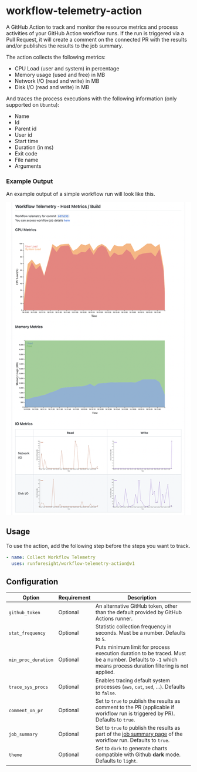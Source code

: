 # workflow-telemetry-action

A GitHub Action to track and monitor the resource metrics and process activities of your GitHub Action workflow runs. 
If the run is triggered via a Pull Request, it will create a comment on the connected PR with the results 
and/or publishes the results to the job summary. 

The action collects the following metrics:
- CPU Load (user and system) in percentage
- Memory usage (used and free) in MB
- Network I/O (read and write) in MB
- Disk I/O (read and write) in MB

And traces the process executions with the following information (only supported on `Ubuntu`):
- Name
- Id
- Parent id
- User id
- Start time
- Duration (in ms)
- Exit code
- File name
- Arguments

### Example Output

An example output of a simple workflow run will look like this.

![PR Comment Example](/images/pr-comment-example.png)

## Usage

To use the action, add the following step before the steps you want to track.

```yaml
- name: Collect Workflow Telemetry
  uses: runforesight/workflow-telemetry-action@v1
```

## Configuration

| Option                | Requirement       | Description
| ---                   | ---               | ---
| `github_token`        | Optional          | An alternative GitHub token, other than the default provided by GitHub Actions runner.
| `stat_frequency`      | Optional          | Statistic collection frequency in seconds. Must be a number. Defaults to `5`.
| `min_proc_duration`   | Optional          | Puts minimum limit for process execution duration to be traced. Must be a number. Defaults to `-1` which means process duration filtering is not applied.
| `trace_sys_procs`     | Optional          | Enables tracing default system processes (`aws`, `cat`, `sed`, ...). Defaults to `false`.
| `comment_on_pr`       | Optional          | Set to `true` to publish the results as comment to the PR (applicable if workflow run is triggered by PR). Defaults to `true`.
| `job_summary`         | Optional          | Set to `true` to publish the results as part of the [job summary page](https://github.blog/2022-05-09-supercharging-github-actions-with-job-summaries/) of the workflow run. Defaults to `true`.
| `theme`               | Optional          | Set to `dark` to generate charts compatible with Github **dark** mode. Defaults to `light`.
